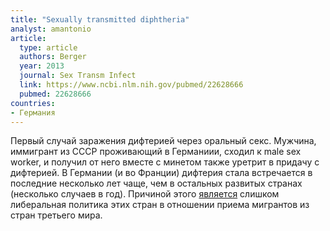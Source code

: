 ```yaml
---
title: "Sexually transmitted diphtheria"
analyst: amantonio
article:
  type: article
  authors: Berger
  year: 2013
  journal: Sex Transm Infect
  link: https://www.ncbi.nlm.nih.gov/pubmed/22628666
  pubmed: 22628666
countries:
- Германия
---
```


Первый случай заражения дифтерией через оральный секс. Мужчина, иммигрант из СССР проживающий в Германиии, сходил к male sex worker, и получил от него вместе с минетом также уретрит в придачу с дифтерией.
В Германии (и во Франции) дифтерия стала встречается в последние несколько лет чаще, чем в остальных развитых странах (несколько случаев в год). Причиной этого [является](http://outbreaknewstoday.com/europe-reporting-imported-cutaneous-diphtheria-in-refugees-10571/) слишком либеральная политика этих стран в отношении приема мигрантов из стран третьего мира.
